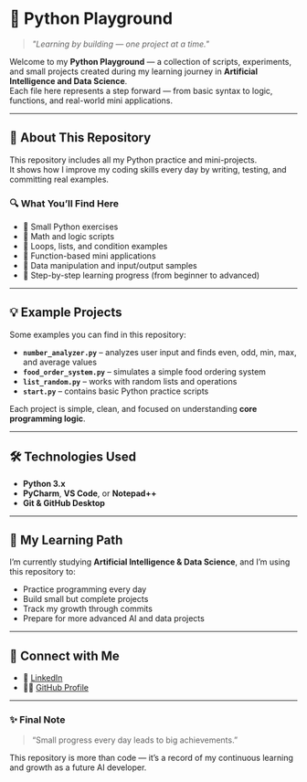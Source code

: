 # 🐍 Python Playground

> *"Learning by building — one project at a time."*

Welcome to my **Python Playground** — a collection of scripts, experiments, and small projects created during my learning journey in **Artificial Intelligence and Data Science**.  
Each file here represents a step forward — from basic syntax to logic, functions, and real-world mini applications.

---

## 🚀 About This Repository

This repository includes all my Python practice and mini-projects.  
It shows how I improve my coding skills every day by writing, testing, and committing real examples.

### 🔍 What You’ll Find Here
- 🧩 Small Python exercises  
- 🔢 Math and logic scripts  
- 🔁 Loops, lists, and condition examples  
- 🧠 Function-based mini applications  
- 🧮 Data manipulation and input/output samples  
- 🧰 Step-by-step learning progress (from beginner to advanced)

---

## 💡 Example Projects

Some examples you can find in this repository:
- **`number_analyzer.py`** – analyzes user input and finds even, odd, min, max, and average values  
- **`food_order_system.py`** – simulates a simple food ordering system  
- **`list_random.py`** – works with random lists and operations  
- **`start.py`** – contains basic Python practice scripts  

Each project is simple, clean, and focused on understanding **core programming logic**.

---

## 🛠️ Technologies Used
- **Python 3.x**
- **PyCharm**, **VS Code**, or **Notepad++**
- **Git & GitHub Desktop**

---

## 🌱 My Learning Path
I’m currently studying **Artificial Intelligence & Data Science**, and I’m using this repository to:
- Practice programming every day  
- Build small but complete projects  
- Track my growth through commits  
- Prepare for more advanced AI and data projects  

---

## 🤝 Connect with Me
- 💼 [LinkedIn](https://www.linkedin.com/in/muhammed-can-%C3%B6zkesemen-66831b299/)  
- 🧑‍💻 [GitHub Profile](https://github.com/MuhammedCanOzkesemen)

---

### ✨ Final Note
> “Small progress every day leads to big achievements.”

This repository is more than code — it’s a record of my continuous learning and growth as a future AI developer.
